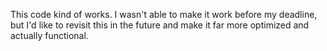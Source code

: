 This code kind of works. I wasn't able to make it work before my deadline, but I'd like to revisit this in the future and make it far more optimized and actually functional.
